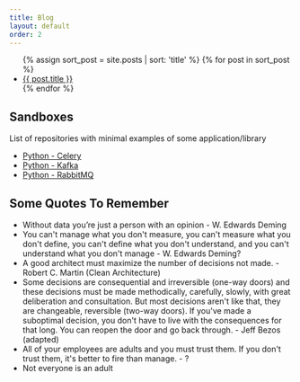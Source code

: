```yaml
---
title: Blog
layout: default
order: 2
---
```

<content>
<ul>
    {% assign sort_post = site.posts | sort: 'title' %}
    {% for post in sort_post %}
    <li class='list_padding'><a href='{{ site.baseurl }}{{ post.url }}'>{{ post.title }}</a></li>
    {% endfor %}
</ul>

<h2>Sandboxes</h2>
List of repositories with minimal examples of some application/library

<ul>
    <li class='list_padding'><a href='https://github.com/CarlosPena00/sandbox_celery'>Python - Celery</a></li>
    <li class='list_padding'><a href='https://github.com/CarlosPena00/sandbox_kafka'>Python - Kafka</a></li>
    <li class='list_padding'><a href='https://github.com/CarlosPena00/sandbox_rabbitmq'>Python - RabbitMQ</a></li>
</ul>

<h2>Some Quotes To Remember</h2>
<ul>
    <li> Without data you’re just a person with an opinion - W. Edwards Deming</li>
    <li> You can't manage what you don't measure, you can't measure what you don't define, you can't define what you don't understand, and you can't understand what you don't manage - W. Edwards Deming?</li>
    <li> A good architect must maximize the number of decisions not made. - Robert C. Martin (Clean Architecture)</li>
    <li>Some decisions are consequential and irreversible (one-way doors) and these decisions must be made methodically, carefully, slowly, with great deliberation and consultation. But most decisions aren't like that, they are changeable, reversible (two-way doors). If you've made a suboptimal decision, you don't have to live with the consequences for that long. You can reopen the door and go back through. - Jeff Bezos (adapted)</li>
    <li>All of your employees are adults and you must trust them. If you don't trust them, it's better to fire than manage. - ?</li>
    <li>Not everyone is an adult</li>

</ul>


</content>
